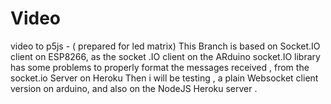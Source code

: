 # Video
video to p5js - ( prepared for led matrix)
This Branch is based on Socket.IO client  on ESP8266, as the socket .IO client on the ARduino socket.IO library has  some problems to properly format the messages received , from the socket.io Server on Heroku
Then i will be testing , a plain Websocket client version  on arduino, and also on the NodeJS Heroku server .
